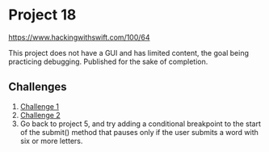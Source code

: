 # Project 18

https://www.hackingwithswift.com/100/64

This project does not have a GUI and has limited content, the goal being practicing debugging. Published for the sake of completion.

## Challenges

1. [Challenge 1](../39-Project18-Challenges1-2)
2. [Challenge 2](../39-Project18-Challenges1-2)
3. Go back to project 5, and try adding a conditional breakpoint to the start of the submit() method that pauses only if the user submits a word with six or more letters.
